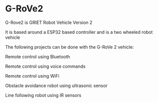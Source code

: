 # G-RoVe2
G-Rove2 is GRIET Robot Vehicle Version 2  

It is based around a ESP32 based controller and is a two wheeled robot vehicle  

The following projects can be done with the G-RoVe 2 vehicle:  

Remote control using Bluetooth

Remote control using voice commands

Remote control using WiFi  

Obstacle avoidance robot using ultrasonic sensor  

Line following robot using IR sensors
